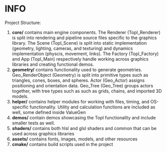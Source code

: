 # INFO

Project Structure:

1. **core/** contains main engine components. The Renderer (Topl_Renderer) is split into rendering and pipeline source files specific to the graphics library. The Scene (Topl_Scene) is split into static implementation (geometry, lighting, cameras, and texturing) and dynamics implementation (physcis, movement, links). The Factory (Topl_Factory) and App (Topl_Main) respectively handle working across graphics libraries and creating functional demos.
2. **geometry/** contains functionality used to generate geometries. Geo_RenderObject (Geometry) is split into primitive types such as triangles, cones, boxes, and spheres. Actor (Geo_Actor) assigns positioning and orientation data. Geo_Tree (Geo_Tree) groups actors together, with tree types such as such as grids, chains, and imported 3D models.
3. **helper/** contains helper modules for working with files, timing, and OS-specific functionality. Utility and calculation functions are included as well, some defined inside ValueGen
4. **demos/** contain demos showcasing the Topl functionality and include smaller tests as well.
5. **shaders/** contains both hlsl and glsl shaders and common  that can be used across graphics libraries
6. **assets/** contains fonts, images, models, and other resources
7. **cmake/** contains build scripts used in the project